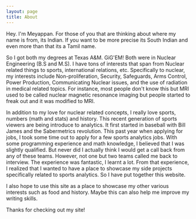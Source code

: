 ```yaml
---
layout: page
title: About
---
```


Hey. I'm Meyappan. For those of you that are thinking about where my name is from, its Indian. If you want to be more precise its South Indian and even more than that its a Tamil name. 

So I got both my degrees at Texas A&M. GiG'EM! Both were in Nuclear Engineering (B.S and M.S). I have tons of interests that span from Nuclear related things to sports, international relations, etc. Specifically to nuclear, my interests include Non-proliferation, Security, Safeguards, Arms Control, Power Production, Communicating Nuclear issues, and the use of radiation in medical related topics. For instance, most people don't know this but MRI used to be called nuclear magnetic resonance imaging but people started to freak out and it was modified to MRI. 

In addition to my love for nuclear related concepts, I really love sports, numbers (math and stats) and history. This recent generation of sports viewers are being introduce to analytics. It first started in baseball with Bill James and the Sabermetrics revolution. This past year when applying for jobs, I took some time out to apply for a few sports analytics jobs. With some programming experience and math knowledge, I believed that I was slightly qualified. But never did I actually think I would get a call back from any of these teams. However, not one but two teams called me back to interview. The experience was fantastic, I learnt a lot. From that experience, I realized that I wanted to have a place to showcase my side projects specifically related to sports analytics. So I have put together this website. 

I also hope to use this site as a place to showcase my other various interests such as food and history. Maybe this can also help me improve my writing skills. 

Thanks for checking out my site!


<p class="social-icons">
  <a href="https://twitter.com/msubbaiah1"><i class="fa fa-twitter fa-2x"></i></a>
  <a href="https://github.com/meysubb"><i class="fa fa-github fa-2x"></i></a>
  <a href="https://www.linkedin.com/in/msubbaiah"><i class="fa fa-linkedin fa-2x"></i></a>
  <!-- <a href="https://www.youtube.com/user/lanyonm"><i class="fa fa-youtube fa-2x"></i></a> -->
</p>
